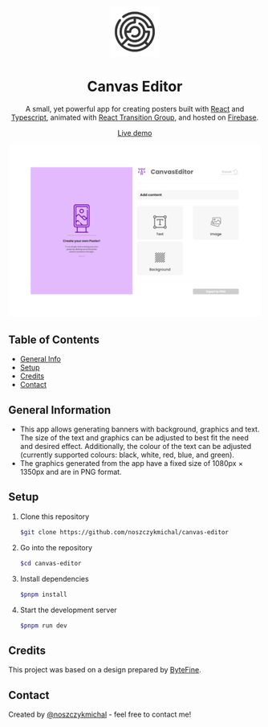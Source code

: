 <div align="center">
  <img alt="Logo" src="https://raw.githubusercontent.com/noszczykmichal/canvas-editor/main/public/web-app-manifest-192x192.png" width="100" />
</div>
<h1 align="center">
Canvas Editor
</h1>
<p align="center">
  A small, yet powerful app for creating posters built with <a href="https://react.dev/" target="_blank">React</a> and <a href="https://www.typescriptlang.org/" target="_blank">Typescript</a>, animated with <a href="https://reactcommunity.org/react-transition-group/" target="_blank">React Transition Group</a>, and hosted on <a href="https://firebase.google.com/" target="_blank">Firebase</a>.
</p>
<p align="center">
  <a href="https://canvas-editor-44294.web.app/" target="_blank">Live demo</a>
</p>

![demo](https://raw.githubusercontent.com/noszczykmichal/canvas-editor/main/images/demo.png)

## Table of Contents

- [General Info](#general-information)
- [Setup](#setup)
- [Credits](#credits)
- [Contact](#contact)

## General Information

- This app allows generating banners with background, graphics and text. The size of the text and graphics can be adjusted to best fit the need and desired effect. Additionally, the colour of the text can be adjusted (currently supported colours: black, white, red, blue, and green).
- The graphics generated from the app have a fixed size of 1080px × 1350px and are in PNG format.

## Setup

1. Clone this repository

   ```sh
   $git clone https://github.com/noszczykmichal/canvas-editor
   ```

2. Go into the repository

   ```sh
   $cd canvas-editor
   ```

3. Install dependencies

   ```sh
   $pnpm install
   ```

4. Start the development server

   ```sh
   $pnpm run dev
   ```

## Credits

This project was based on a design prepared by <a href="https://bytefine.pl/" target="_blank">ByteFine</a>.

## Contact

Created by [@noszczykmichal](https://michalnoszczyk.com/) - feel free to contact me!
